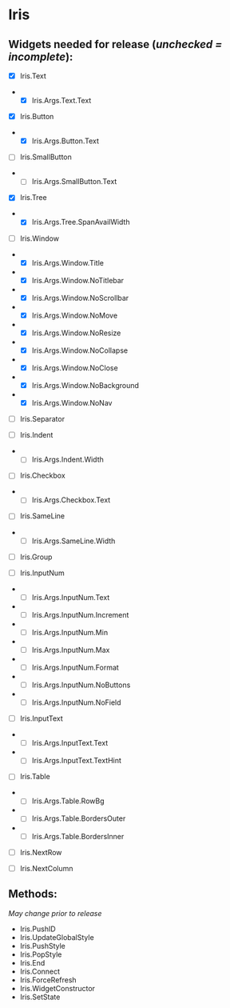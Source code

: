 # Iris
## Widgets needed for release (*unchecked = incomplete*):

- [X]	Iris.Text
- - [X]	Iris.Args.Text.Text
	
- [X]	Iris.Button
- - [X]	Iris.Args.Button.Text
	
- [ ]	Iris.SmallButton
- - [ ]	Iris.Args.SmallButton.Text
	
- [X]	Iris.Tree
- - [X]	Iris.Args.Tree.SpanAvailWidth
	
- [ ]	Iris.Window
- - [X] Iris.Args.Window.Title
- - [X]	Iris.Args.Window.NoTitlebar
- - [X]	Iris.Args.Window.NoScrollbar
- - [X]	Iris.Args.Window.NoMove
- - [X] Iris.Args.Window.NoResize
- - [X] Iris.Args.Window.NoCollapse
- - [X] Iris.Args.Window.NoClose
- - [X] Iris.Args.Window.NoBackground
- - [X] Iris.Args.Window.NoNav

- [ ]	Iris.Separator
	
- [ ]	Iris.Indent
- - [ ]	Iris.Args.Indent.Width
	
- [ ]	Iris.Checkbox
- - [ ]	Iris.Args.Checkbox.Text

- [ ]	Iris.SameLine
- - [ ]	Iris.Args.SameLine.Width

- [ ]	Iris.Group
	
- [ ]	Iris.InputNum
- - [ ]	Iris.Args.InputNum.Text
- - [ ]	Iris.Args.InputNum.Increment
- - [ ]	Iris.Args.InputNum.Min
- - [ ]	Iris.Args.InputNum.Max
- - [ ]	Iris.Args.InputNum.Format
- - [ ] Iris.Args.InputNum.NoButtons
- - [ ] Iris.Args.InputNum.NoField

- [ ]	Iris.InputText
- - [ ]	Iris.Args.InputText.Text
- - [ ]	Iris.Args.InputText.TextHint

- [ ]	Iris.Table
- - [ ]	Iris.Args.Table.RowBg
- - [ ] Iris.Args.Table.BordersOuter
- - [ ] Iris.Args.Table.BordersInner

- [ ]	Iris.NextRow

- [ ]	Iris.NextColumn

## Methods:
*May change prior to release*
- Iris.PushID
- Iris.UpdateGlobalStyle
- Iris.PushStyle
- Iris.PopStyle
- Iris.End
- Iris.Connect
- Iris.ForceRefresh
- Iris.WidgetConstructor
- Iris.SetState